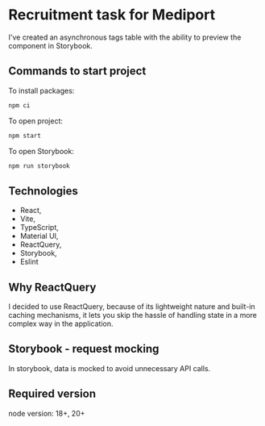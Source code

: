 # Recruitment task for Mediport

I've created an asynchronous tags table with the ability to preview the component in Storybook.

## Commands to start project

To install packages:

```bash
npm ci
```

To open project:

```bash
npm start
```

To open Storybook:

```bash
npm run storybook
```

## Technologies

 - React,
 - Vite,
 - TypeScript,
 - Material UI,
 - ReactQuery,
 - Storybook,
 - Eslint

## Why ReactQuery

I decided to use ReactQuery, because of its lightweight nature and built-in caching mechanisms, it lets you skip the hassle of handling state in a more complex way in the application.

## Storybook - request mocking

In storybook, data is mocked to avoid unnecessary API calls.

## Required version

node version: 18+, 20+
